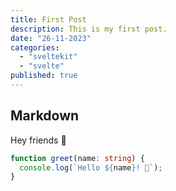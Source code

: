 ```yaml
---
title: First Post
description: This is my first post.
date: "26-11-2023"
categories:
  - "sveltekit"
  - "svelte"
published: true
---
```


## Markdown

Hey friends 👋

```ts
function greet(name: string) {
  console.log(`Hello ${name}! 👋`);
}
```
